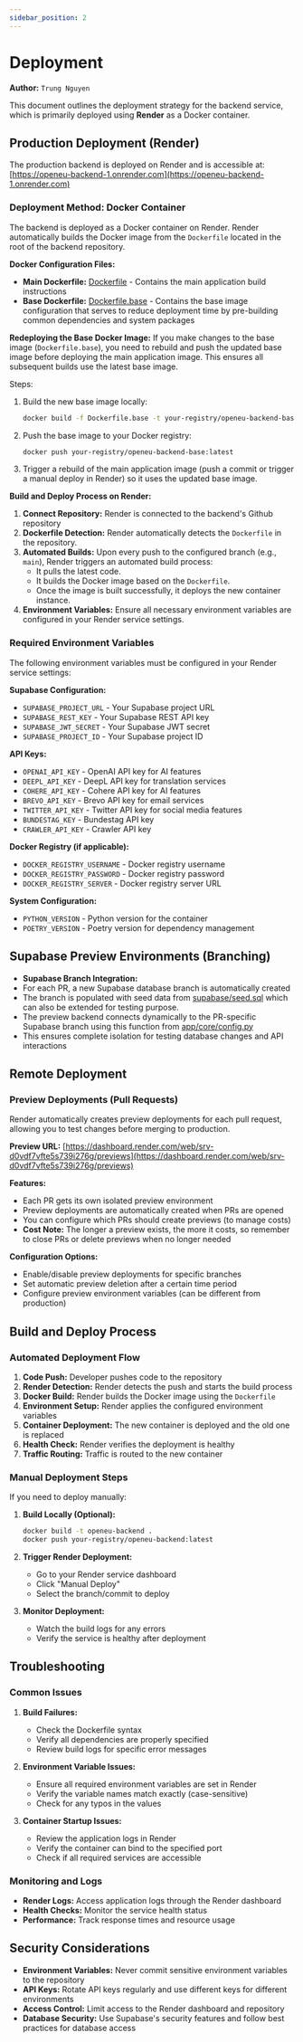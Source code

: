 ```yaml
---
sidebar_position: 2
---
```


# Deployment

**Author:** `Trung Nguyen`

This document outlines the deployment strategy for the backend service, which is primarily deployed using **Render** as a Docker container.

## Production Deployment (Render)

The production backend is deployed on Render and is accessible at:
[https://openeu-backend-1.onrender.com](https://openeu-backend-1.onrender.com)

### Deployment Method: Docker Container

The backend is deployed as a Docker container on Render. Render automatically builds the Docker image from the `Dockerfile` located in the root of the backend repository.

**Docker Configuration Files:**
- **Main Dockerfile:** [Dockerfile](https://github.com/jst-seminar-rostlab-tum/openeu-backend/blob/main/Dockerfile) - Contains the main application build instructions
- **Base Dockerfile:** [Dockerfile.base](https://github.com/jst-seminar-rostlab-tum/openeu-backend/blob/main/Dockerfile.base) - Contains the base image configuration that serves to reduce deployment time by pre-building common dependencies and system packages

**Redeploying the Base Docker Image:**
If you make changes to the base image (`Dockerfile.base`), you need to rebuild and push the updated base image before deploying the main application image. This ensures all subsequent builds use the latest base image.

Steps:
1. Build the new base image locally:
   ```bash
   docker build -f Dockerfile.base -t your-registry/openeu-backend-base:latest .
   ```
2. Push the base image to your Docker registry:
   ```bash
   docker push your-registry/openeu-backend-base:latest
   ```
3. Trigger a rebuild of the main application image (push a commit or trigger a manual deploy in Render) so it uses the updated base image.

**Build and Deploy Process on Render:**
1. **Connect Repository:** Render is connected to the backend's Github repository
2. **Dockerfile Detection:** Render automatically detects the `Dockerfile` in the repository.
3. **Automated Builds:** Upon every push to the configured branch (e.g., `main`), Render triggers an automated build process:
   - It pulls the latest code.
   - It builds the Docker image based on the `Dockerfile`.
   - Once the image is built successfully, it deploys the new container instance.
4. **Environment Variables:** Ensure all necessary environment variables are configured in your Render service settings.

### Required Environment Variables

The following environment variables must be configured in your Render service settings:

**Supabase Configuration:**
- `SUPABASE_PROJECT_URL` - Your Supabase project URL
- `SUPABASE_REST_KEY` - Your Supabase REST API key
- `SUPABASE_JWT_SECRET` - Your Supabase JWT secret
- `SUPABASE_PROJECT_ID` - Your Supabase project ID

**API Keys:**
- `OPENAI_API_KEY` - OpenAI API key for AI features
- `DEEPL_API_KEY` - DeepL API key for translation services
- `COHERE_API_KEY` - Cohere API key for AI features
- `BREVO_API_KEY` - Brevo API key for email services
- `TWITTER_API_KEY` - Twitter API key for social media features
- `BUNDESTAG_KEY` - Bundestag API key
- `CRAWLER_API_KEY` - Crawler API key

**Docker Registry (if applicable):**
- `DOCKER_REGISTRY_USERNAME` - Docker registry username
- `DOCKER_REGISTRY_PASSWORD` - Docker registry password
- `DOCKER_REGISTRY_SERVER` - Docker registry server URL

**System Configuration:**
- `PYTHON_VERSION` - Python version for the container
- `POETRY_VERSION` - Poetry version for dependency management


## Supabase Preview Environments (Branching)

- **Supabase Branch Integration:**
- For each PR, a new Supabase database branch is automatically created
- The branch is populated with seed data from [supabase/seed.sql](https://github.com/jst-seminar-rostlab-tum/openeu-backend/blob/main/supabase/seed.sql) which can also be extended for testing purpose.
- The preview backend connects dynamically to the PR-specific Supabase branch using this function from [app/core/config.py](https://github.com/jst-seminar-rostlab-tum/openeu-backend/blob/d12295afd3dee45097b3cf79d4cb161dd76e398c/app/core/config.py#L12C5-L47C22)
- This ensures complete isolation for testing database changes and API interactions


## Remote Deployment

### Preview Deployments (Pull Requests)

Render automatically creates preview deployments for each pull request, allowing you to test changes before merging to production.

**Preview URL:** [https://dashboard.render.com/web/srv-d0vdf7vfte5s739i276g/previews](https://dashboard.render.com/web/srv-d0vdf7vfte5s739i276g/previews)

**Features:**
- Each PR gets its own isolated preview environment
- Preview deployments are automatically created when PRs are opened
- You can configure which PRs should create previews (to manage costs)
- **Cost Note:** The longer a preview exists, the more it costs, so remember to close PRs or delete previews when no longer needed



**Configuration Options:**
- Enable/disable preview deployments for specific branches
- Set automatic preview deletion after a certain time period
- Configure preview environment variables (can be different from production)

## Build and Deploy Process

### Automated Deployment Flow

1. **Code Push:** Developer pushes code to the repository
2. **Render Detection:** Render detects the push and starts the build process
3. **Docker Build:** Render builds the Docker image using the `Dockerfile`
4. **Environment Setup:** Render applies the configured environment variables
5. **Container Deployment:** The new container is deployed and the old one is replaced
6. **Health Check:** Render verifies the deployment is healthy
7. **Traffic Routing:** Traffic is routed to the new container

### Manual Deployment Steps

If you need to deploy manually:

1. **Build Locally (Optional):**
   ```bash
   docker build -t openeu-backend .
   docker push your-registry/openeu-backend:latest
   ```

2. **Trigger Render Deployment:**
   - Go to your Render service dashboard
   - Click "Manual Deploy"
   - Select the branch/commit to deploy

3. **Monitor Deployment:**
   - Watch the build logs for any errors
   - Verify the service is healthy after deployment

## Troubleshooting

### Common Issues

1. **Build Failures:**
   - Check the Dockerfile syntax
   - Verify all dependencies are properly specified
   - Review build logs for specific error messages

2. **Environment Variable Issues:**
   - Ensure all required environment variables are set in Render
   - Verify the variable names match exactly (case-sensitive)
   - Check for any typos in the values

3. **Container Startup Issues:**
   - Review the application logs in Render
   - Verify the container can bind to the specified port
   - Check if all required services are accessible

### Monitoring and Logs

- **Render Logs:** Access application logs through the Render dashboard
- **Health Checks:** Monitor the service health status
- **Performance:** Track response times and resource usage

## Security Considerations

- **Environment Variables:** Never commit sensitive environment variables to the repository
- **API Keys:** Rotate API keys regularly and use different keys for different environments
- **Access Control:** Limit access to the Render dashboard and repository
- **Database Security:** Use Supabase's security features and follow best practices for database access
